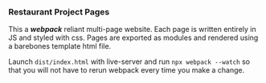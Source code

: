 ### Restaurant Project Pages
This a ***webpack*** reliant multi-page website. Each page is written entirely in JS and styled with css. Pages are exported as modules and rendered using a barebones template html file. <br>

Launch `dist/index.html` with live-server and run `npx webpack --watch` so that you will not have to rerun webpack every time you make a change.